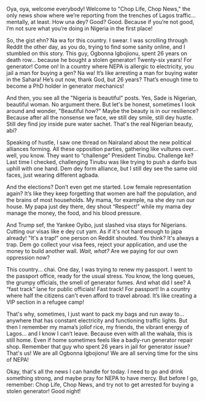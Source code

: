 Oya, oya, welcome everybody! Welcome to "Chop Life, Chop News," the only news show where we’re reporting from the trenches of Lagos traffic… mentally, at least. How una dey? Good? Good. Because if you’re not good, I’m not sure what you’re doing in Nigeria in the first place!

So, the gist ehn? Na wa for this country. I swear. I was scrolling through Reddit the other day, as you do, trying to find some sanity online, and I stumbled on this story. This guy, Ogbonna Igbojionu, spent 26 years on death row... because he bought a stolen generator! Twenty-six years! For generator! Come on! In a country where NEPA is allergic to electricity, you jail a man for buying a gen? Na wa! It’s like arresting a man for buying water in the Sahara! He’s out now, thank God, but 26 years? That’s enough time to become a PhD holder in generator mechanics!

And then, you see all the "Nigeria is beautiful" posts. Yes, Sade is Nigerian, beautiful woman. No argument there. But let's be honest, sometimes I look around and wonder, "Beautiful *how*?" Maybe the beauty is in our resilience? Because after all the nonsense we face, we still dey smile, still dey hustle. Still dey find joy inside pure water sachet. That's the real Nigerian beauty, abi?

Speaking of hustle, I saw one thread on Nairaland about the new political alliances forming. All these opposition parties, gathering like vultures over… well, you know. They want to “challenge” President Tinubu. Challenge ke? Last time I checked, challenging Tinubu was like trying to push a danfo bus uphill with one hand. Dem dey form alliance, but I still dey see the same old faces, just wearing different agbada.

And the elections? Don’t even get me started. Low female representation again? It’s like they keep forgetting that women are half the population, and the brains of most households. My mama, for example, na she dey run our house. My papa just dey there, dey shout “Respect!” while my mama dey manage the money, the food, and his blood pressure.

And Trump sef, the Yankee Oyibo, just slashed visa stays for Nigerians. Cutting our visas like e dey cut yam. As if it's not hard enough to japa already! "It's a trap!" one person on Reddit shouted. You think? It's always a trap. Dem go collect your visa fees, reject your application, and use the money to build another wall. *Wait, what?* Are we paying for our own oppression now?

This country… chai. One day, I was trying to renew my passport. I went to the passport office, ready for the usual stress. You know, the long queues, the grumpy officials, the smell of generator fumes. And what did I see? A “fast track” lane for public officials! Fast track! For passport! In a country where half the citizens can't even afford to travel abroad. It’s like creating a VIP section in a refugee camp!

That's why, sometimes, I just want to pack my bags and run away to… anywhere that has constant electricity and functioning traffic lights. But then I remember my mama’s jollof rice, my friends, the vibrant energy of Lagos… and I know I can’t leave. Because even with all the wahala, this is still home. Even if home sometimes feels like a badly-run generator repair shop. Remember that guy who spent 26 years in jail for generator issue? That's us! We are all Ogbonna Igbojionu! We are all serving time for the sins of NEPA!

Okay, that's all the news I can handle for today. I need to go and drink something strong, and maybe pray for NEPA to have mercy. But before I go, remember: Chop Life, Chop News, and try not to get arrested for buying a stolen generator! Good night!